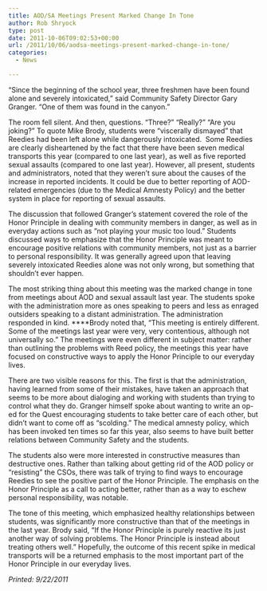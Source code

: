 ```yaml
---
title: AOD/SA Meetings Present Marked Change In Tone
author: Rob Shryock
type: post
date: 2011-10-06T09:02:53+00:00
url: /2011/10/06/aodsa-meetings-present-marked-change-in-tone/
categories:
  - News

---
```

“Since the beginning of the school year, three freshmen have been found alone and severely intoxicated,” said Community Safety Director Gary Granger. “One of them was found in the canyon.”

The room fell silent. And then, questions. “Three?” “Really?” “Are you joking?” To quote Mike Brody, students were “viscerally dismayed” that Reedies had been left alone while dangerously intoxicated.  Some Reedies are clearly disheartened by the fact that there have been seven medical transports this year (compared to one last year), as well as five reported sexual assaults (compared to one last year). However, all present, students and administrators, noted that they weren&#8217;t sure about the causes of the increase in reported incidents. It could be due to better reporting of AOD-related emergencies (due to the Medical Amnesty Policy) and the better system in place for reporting of sexual assaults.

The discussion that followed Granger’s statement covered the role of the Honor Principle in dealing with community members in danger, as well as in everyday actions such as “not playing your music too loud.” Students discussed ways to emphasize that the Honor Principle was meant to encourage positive relations with community members, not just as a barrier to personal responsibility. It was generally agreed upon that leaving severely intoxicated Reedies alone was not only wrong, but something that shouldn&#8217;t ever happen.

The most striking thing about this meeting was the marked change in tone from meetings about AOD and sexual assault last year. The students spoke with the administration more as ones speaking to peers and less as enraged outsiders speaking to a distant administration. The administration responded in kind. ****Brody noted that, “This meeting is entirely different. Some of the meetings last year were very, very contentious, although not universally so.” The meetings were even different in subject matter: rather than outlining the problems with Reed policy, the meetings this year have focused on constructive ways to apply the Honor Principle to our everyday lives.

There are two visible reasons for this. The first is that the administration, having learned from some of their mistakes, have taken an approach that seems to be more about dialoging and working with students than trying to control what they do. Granger himself spoke about wanting to write an op-ed for the Quest encouraging students to take better care of each other, but didn&#8217;t want to come off as “scolding.” The medical amnesty policy, which has been invoked ten times so far this year, also seems to have built better relations between Community Safety and the students.

The students also were more interested in constructive measures than destructive ones. Rather than talking about getting rid of the AOD policy or “resisting” the CSOs, there was talk of trying to find ways to encourage Reedies to see the positive part of the Honor Principle. The emphasis on the Honor Principle as a call to acting better, rather than as a way to eschew personal responsibility, was notable.

The tone of this meeting, which emphasized healthy relationships between students, was significantly more constructive than that of the meetings in the last year. Brody said, “If the Honor Principle is purely reactive its just another way of solving problems. The Honor Principle is instead about treating others well.” Hopefully, the outcome of this recent spike in medical transports will be a returned emphasis to the most important part of the Honor Principle in our everyday lives.

_Printed: 9/22/2011_